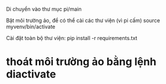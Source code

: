 Di chuyển vào thư mục pi/main

Bật môi trường ảo, để có thể cài các thư viện (vì pi cấm)
    source myvenv/bin/activate

Cài đặt toàn bộ thư viện:
    pip install -r requirements.txt

# thoát môi trường ảo bằng lệnh diactivate